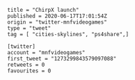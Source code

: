 ```
title = "ChirpX launch"
published = 2020-06-17T17:01:54Z
origin = "twitter-mnfvideogames"
type = "tweet"
tag = [ "cities-skylines", "ps4share",]

[twitter]
account = "mnfvideogames"
first_tweet = "1273299843579097088"
retweets = 0
favourites = 0
```

<p class='image'><img src='https://mnf.m17s.net/2020/06/17/3SV_VqG_7Xew4cxx.jpg' alt=''></p>

